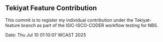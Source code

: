 ## Tekiyat Feature Contribution

This commit is to register my individual contribution under the Tekiyat-feature branch as part of the ISIC-ISCO-CODER workflow testing for NBS.

Date: Thu Jul 10 01:10:07 WCAST 2025

